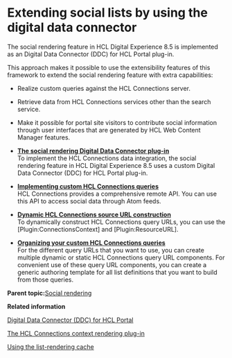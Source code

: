 # Extending social lists by using the digital data connector 

The social rendering feature in HCL Digital Experience 8.5 is implemented as an Digital Data Connector \(DDC\) for HCL Portal plug-in.

This approach makes it possible to use the extensibility features of this framework to extend the social rendering feature with extra capabilities:

-   Realize custom queries against the HCL Connections server.
-   Retrieve data from HCL Connections services other than the search service.
-   Make it possible for portal site visitors to contribute social information through user interfaces that are generated by HCL Web Content Manager features.

-   **[The social rendering Digital Data Connector plug-in ](../social/soc_rendr_bean_lst_prvdr.md)**  
To implement the HCL Connections data integration, the social rendering feature in HCL Digital Experience 8.5 uses a custom Digital Data Connector \(DDC\) for HCL Portal plug-in.
-   **[Implementing custom HCL Connections queries](../social/soc_rendr_implmt_cust_conn_qurs.md)**  
HCL Connections provides a comprehensive remote API. You can use this API to access social data through Atom feeds.
-   **[Dynamic HCL Connections source URL construction ](../social/soc_rendr_dyn_conn_srcurl_cnstrct.md)**  
To dynamically construct HCL Connections query URLs, you can use the \[Plugin:ConnectionsContext\] and \[Plugin:ResourceURL\].
-   **[Organizing your custom HCL Connections queries ](../social/soc_rendr_org_cust_conn_qurs.md)**  
For the different query URLs that you want to use, you can create multiple dynamic or static HCL Connections query URL components. For convenient use of these query URL components, you can create a generic authoring template for all list definitions that you want to build from those queries.

**Parent topic:**[Social rendering ](../social/soc_rendr_ovu.md)

**Related information**  


[Digital Data Connector \(DDC\) for HCL Portal ](../social/plrf_ovu.md)

[The HCL Connections context rendering plug-in ](../panel_help/soc_rendr_conn_context_plgn.md)

[Using the list-rendering cache ](../panel_help/plrf_tune_markup_chache.md)

